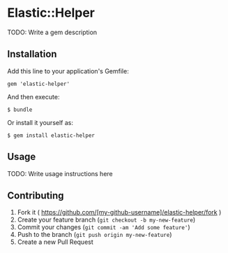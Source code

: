 # Elastic::Helper

TODO: Write a gem description

## Installation

Add this line to your application's Gemfile:

    gem 'elastic-helper'

And then execute:

    $ bundle

Or install it yourself as:

    $ gem install elastic-helper

## Usage

TODO: Write usage instructions here

## Contributing

1. Fork it ( https://github.com/[my-github-username]/elastic-helper/fork )
2. Create your feature branch (`git checkout -b my-new-feature`)
3. Commit your changes (`git commit -am 'Add some feature'`)
4. Push to the branch (`git push origin my-new-feature`)
5. Create a new Pull Request
